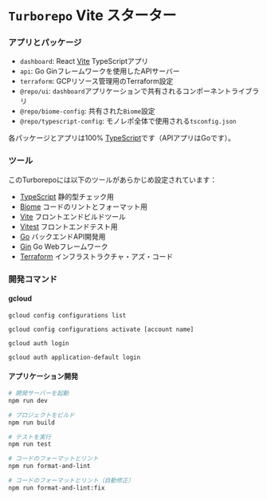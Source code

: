 # `Turborepo` Vite スターター

### アプリとパッケージ

- `dashboard`: React [Vite](https://vitejs.dev) TypeScriptアプリ
- `api`: Go Ginフレームワークを使用したAPIサーバー
- `terraform`: GCPリソース管理用のTerraform設定
- `@repo/ui`: `dashboard`アプリケーションで共有されるコンポーネントライブラリ
- `@repo/biome-config`: 共有された`Biome`設定
- `@repo/typescript-config`: モノレポ全体で使用される`tsconfig.json`

各パッケージとアプリは100% [TypeScript](https://www.typescriptlang.org/)です（APIアプリはGoです）。

### ツール

このTurborepoには以下のツールがあらかじめ設定されています：

- [TypeScript](https://www.typescriptlang.org/) 静的型チェック用
- [Biome](https://biomejs.dev/) コードのリントとフォーマット用
- [Vite](https://vitejs.dev/) フロントエンドビルドツール
- [Vitest](https://vitest.dev/) フロントエンドテスト用
- [Go](https://golang.org/) バックエンドAPI開発用
- [Gin](https://gin-gonic.com/) Go Webフレームワーク
- [Terraform](https://www.terraform.io/) インフラストラクチャ・アズ・コード

### 開発コマンド

#### gcloud

```
gcloud config configurations list
```

```
gcloud config configurations activate [account name]
```

```
gcloud auth login
```

```
gcloud auth application-default login
```

#### アプリケーション開発

```sh
# 開発サーバーを起動
npm run dev

# プロジェクトをビルド
npm run build

# テストを実行
npm run test

# コードのフォーマットとリント
npm run format-and-lint

# コードのフォーマットとリント（自動修正）
npm run format-and-lint:fix
```
